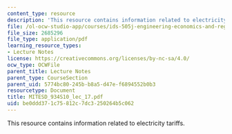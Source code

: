 ```yaml
---
content_type: resource
description: 'This resource contains information related to electricity tariffs. '
file: /ol-ocw-studio-app/courses/ids-505j-engineering-economics-and-regulation-of-the-electric-power-sector-spring-2010/be0ddd371c75812c7dc3250264b5c062_MITESD_934S10_lec_17.pdf
file_size: 2685296
file_type: application/pdf
learning_resource_types:
- Lecture Notes
license: https://creativecommons.org/licenses/by-nc-sa/4.0/
ocw_type: OCWFile
parent_title: Lecture Notes
parent_type: CourseSection
parent_uid: 5774bc80-245b-b8a5-d47e-f6894552b0b3
resourcetype: Document
title: MITESD_934S10_lec_17.pdf
uid: be0ddd37-1c75-812c-7dc3-250264b5c062
---
```

This resource contains information related to electricity tariffs. 